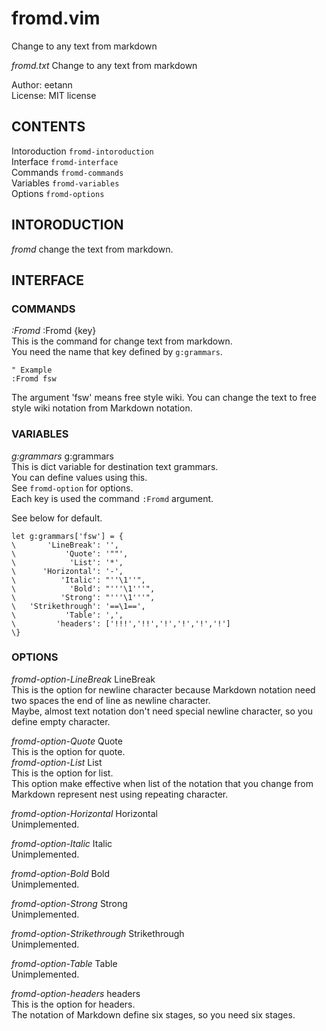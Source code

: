# fromd.vim  
Change to any text from markdown  

*fromd.txt* Change to any text from markdown  

Author: eetann  
License: MIT license  

## CONTENTS  
Intoroduction `fromd-intoroduction`  
Interface     `fromd-interface`  
Commands    `fromd-commands`  
Variables   `fromd-variables`  
Options     `fromd-options`  


## INTORODUCTION  
*fromd* change the text from markdown.  
## INTERFACE  
### COMMANDS  
*:Fromd* :Fromd {key}  
This is the command for change text from markdown.  
You need the name that key defined by `g:grammars`.  

```vim
" Example
:Fromd fsw
```


The argument 'fsw' means free style wiki. You can change the text to free style wiki notation from Markdown notation.  

### VARIABLES  
*g:grammars* g:grammars  
This is dict variable for destination text grammars.  
You can define values using this.  
See `fromd-option` for options.  
Each key is used the command  `:Fromd` argument.  

See below for default.  


```vim
let g:grammars['fsw'] = {
\       'LineBreak': '',
\           'Quote': '""',
\            'List': '*',
\      'Horizontal': '-',
\          'Italic': "''\1''",
\            'Bold': "'''\1'''",
\          'Strong': "'''\1'''",
\   'Strikethrough': '==\1==',
\           'Table': ',',
\         'headers': ['!!!','!!','!','!','!','!']
\}
```



### OPTIONS  
*fromd-option-LineBreak* LineBreak  
This is the option for newline character because Markdown notation need two spaces the end of line as newline character.  
Maybe, almost text notation don't need special newline character, so  you define empty character.  

*fromd-option-Quote* Quote  
This is the option for quote.  
*fromd-option-List* List  
This is the option for list.  
This option make effective when list of the notation that you change from Markdown represent nest using repeating character.  

*fromd-option-Horizontal* Horizontal  
Unimplemented.  

*fromd-option-Italic* Italic  
Unimplemented.  

*fromd-option-Bold* Bold  
Unimplemented.  

*fromd-option-Strong* Strong  
Unimplemented.  

*fromd-option-Strikethrough* Strikethrough  
Unimplemented.  

*fromd-option-Table* Table  
Unimplemented.  

*fromd-option-headers* headers  
This is the option for headers.  
The notation of Markdown define six stages, so you need six stages.  
